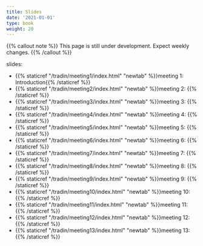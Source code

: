 ```yaml
---
title: Slides
date: '2021-01-01'
type: book
weight: 20
---
```


{{% callout note %}} This page is still under development. Expect weekly changes. {{% /callout %}}

slides:

- {{% staticref "/tradin/meeting1/index.html" "newtab" %}}meeting 1: Introduction{{% /staticref %}}
- {{% staticref "/tradin/meeting2/index.html" "newtab" %}}meeting 2: {{% /staticref %}}
- {{% staticref "/tradin/meeting3/index.html" "newtab" %}}meeting 3: {{% /staticref %}}
- {{% staticref "/tradin/meeting4/index.html" "newtab" %}}meeting 4: {{% /staticref %}}
- {{% staticref "/tradin/meeting5/index.html" "newtab" %}}meeting 5: {{% /staticref %}}
- {{% staticref "/tradin/meeting6/index.html" "newtab" %}}meeting 6: {{% /staticref %}}
- {{% staticref "/tradin/meeting7/index.html" "newtab" %}}meeting 7: {{% /staticref %}}
- {{% staticref "/tradin/meeting8/index.html" "newtab" %}}meeting 8: {{% /staticref %}}
- {{% staticref "/tradin/meeting9/index.html" "newtab" %}}meeting 9: {{% /staticref %}}
- {{% staticref "/tradin/meeting10/index.html" "newtab" %}}meeting 10: {{% /staticref %}}
- {{% staticref "/tradin/meeting11/index.html" "newtab" %}}meeting 11: {{% /staticref %}}
- {{% staticref "/tradin/meeting12/index.html" "newtab" %}}meeting 12: {{% /staticref %}}
- {{% staticref "/tradin/meeting13/index.html" "newtab" %}}meeting 13: {{% /staticref %}}
